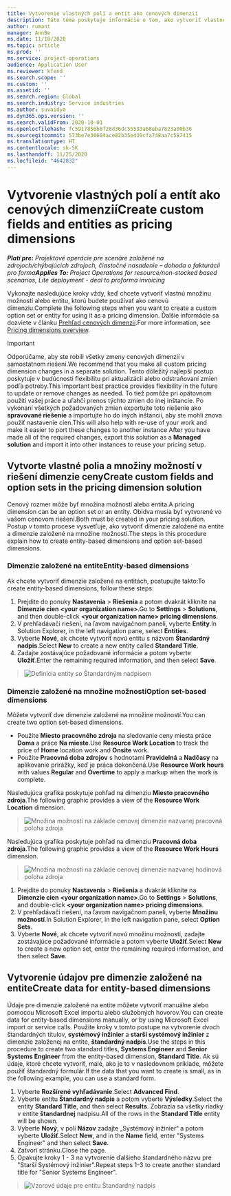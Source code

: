```yaml
---
title: Vytvorenie vlastných polí a entít ako cenových dimenzií
description: Táto téma poskytuje informácie o tom, ako vytvoriť vlastné množiny možností alebo entity.
author: rumant
manager: AnnBe
ms.date: 11/18/2020
ms.topic: article
ms.prod: ''
ms.service: project-operations
audience: Application User
ms.reviewer: kfend
ms.search.scope: ''
ms.custom: ''
ms.assetid: ''
ms.search.region: Global
ms.search.industry: Service industries
ms.author: suvaidya
ms.dyn365.ops.version: ''
ms.search.validFrom: 2020-10-01
ms.openlocfilehash: fc5917856b8f28d36dc55593a68eba7823a00b36
ms.sourcegitcommit: 573be7e36604ace82b35e439cfa748aa7c587415
ms.translationtype: HT
ms.contentlocale: sk-SK
ms.lasthandoff: 11/25/2020
ms.locfileid: "4642832"
---
```

# <a name="create-custom-fields-and-entities-as-pricing-dimensions"></a><span data-ttu-id="f58e4-103">Vytvorenie vlastných polí a entít ako cenových dimenzií</span><span class="sxs-lookup"><span data-stu-id="f58e4-103">Create custom fields and entities as pricing dimensions</span></span>

<span data-ttu-id="f58e4-104">_**Platí pre:** Projektové operácie pre scenáre založené na zdrojoch/chýbajúcich zdrojoch, čiastočné nasadenie – dohoda o fakturácii pro forma_</span><span class="sxs-lookup"><span data-stu-id="f58e4-104">_**Applies To:** Project Operations for resource/non-stocked based scenarios, Lite deployment - deal to proforma invoicing_</span></span>

<span data-ttu-id="f58e4-105">Vykonajte nasledujúce kroky vždy, keď chcete vytvoriť vlastnú množinu možností alebo entitu, ktorú budete používať ako cenovú dimenziu.</span><span class="sxs-lookup"><span data-stu-id="f58e4-105">Complete the following steps when you want to create a custom option set or entity for using it as a pricing dimension.</span></span> <span data-ttu-id="f58e4-106">Ďalšie informácie sa dozviete v článku [Prehľad cenových dimenzií](pricing-dimensions-overview.md).</span><span class="sxs-lookup"><span data-stu-id="f58e4-106">For more information, see [Pricing dimensions overview](pricing-dimensions-overview.md).</span></span>  

> [!IMPORTANT]
> <span data-ttu-id="f58e4-107">Odporúčame, aby ste robili všetky zmeny cenových dimenzií v samostatnom riešení.</span><span class="sxs-lookup"><span data-stu-id="f58e4-107">We recommend that you make all custom pricing dimension changes in a separate solution.</span></span> <span data-ttu-id="f58e4-108">Tento dôležitý najlepší postup poskytuje v budúcnosti flexibilitu pri aktualizácii alebo odstraňovaní zmien podľa potreby.</span><span class="sxs-lookup"><span data-stu-id="f58e4-108">This important best practice provides flexibility in the future to update or remove changes as needed.</span></span> <span data-ttu-id="f58e4-109">To tiež pomôže pri opätovnom použití vašej práce a uľahčí prenos týchto zmien do inej inštancie. Po vykonaní všetkých požadovaných zmien exportujte toto riešenie ako **spravované riešenie** a importujte ho do iných inštancií, aby ste mohli znova použiť nastavenie cien.</span><span class="sxs-lookup"><span data-stu-id="f58e4-109">This will also help with re-use of your work and make it easier to port these changes to another instance After you have made all of the required changes, export this solution as a **Managed solution** and import it into other instances to reuse your pricing setup.</span></span>

  
## <a name="create-custom-fields-and-option-sets-in-the-pricing-dimension-solution"></a><span data-ttu-id="f58e4-110">Vytvorte vlastné polia a množiny možností v riešení dimenzie ceny</span><span class="sxs-lookup"><span data-stu-id="f58e4-110">Create custom fields and option sets in the pricing dimension solution</span></span>

<span data-ttu-id="f58e4-111">Cenový rozmer môže byť množina možností alebo entita.</span><span class="sxs-lookup"><span data-stu-id="f58e4-111">A pricing dimension can be an option set or an entity.</span></span> <span data-ttu-id="f58e4-112">Obidva musia byť vytvorené vo vašom cenovom riešení.</span><span class="sxs-lookup"><span data-stu-id="f58e4-112">Both must be created in your pricing solution.</span></span> <span data-ttu-id="f58e4-113">Postup v tomto procese vysvetľuje, ako vytvoriť dimenzie založené na entite a dimenzie založené na množine možností.</span><span class="sxs-lookup"><span data-stu-id="f58e4-113">The steps in this procedure explain how to create entity-based dimensions and option set-based dimensions.</span></span>

### <a name="entity-based-dimensions"></a><span data-ttu-id="f58e4-114">Dimenzie založené na entite</span><span class="sxs-lookup"><span data-stu-id="f58e4-114">Entity-based dimensions</span></span>
<span data-ttu-id="f58e4-115">Ak chcete vytvoriť dimenzie založené na entitách, postupujte takto:</span><span class="sxs-lookup"><span data-stu-id="f58e4-115">To create entity-based dimensions, follow these steps:</span></span>

1. <span data-ttu-id="f58e4-116">Prejdite do ponuky **Nastavenia** > **Riešenia** a potom dvakrát kliknite na **Dimenzie cien \<your organization name>**.</span><span class="sxs-lookup"><span data-stu-id="f58e4-116">Go to **Settings** > **Solutions**, and then double-click **\<your organization name> pricing dimensions**.</span></span>
2. <span data-ttu-id="f58e4-117">V prehľadávači riešení, na ľavom navigačnom paneli, vyberte **Entity**.</span><span class="sxs-lookup"><span data-stu-id="f58e4-117">In Solution Explorer, in the left navigation pane, select **Entities**.</span></span>
3. <span data-ttu-id="f58e4-118">Vyberte **Nové**, ak chcete vytvoriť novú entitu s názvom **Štandardný nadpis**.</span><span class="sxs-lookup"><span data-stu-id="f58e4-118">Select **New** to create a new entity called **Standard Title**.</span></span> 
4. <span data-ttu-id="f58e4-119">Zadajte zostávajúce požadované informácie a potom vyberte **Uložiť**.</span><span class="sxs-lookup"><span data-stu-id="f58e4-119">Enter the remaining required information, and then select **Save**.</span></span>

> ![Definícia entity so Štandardným nadpisom](media/Standard-Title-entity-definition.png)

### <a name="option-set-based-dimensions"></a><span data-ttu-id="f58e4-121">Dimenzie založené na množine možností</span><span class="sxs-lookup"><span data-stu-id="f58e4-121">Option set-based dimensions</span></span> 
<span data-ttu-id="f58e4-122">Môžete vytvoriť dve dimenzie založené na množine možností.</span><span class="sxs-lookup"><span data-stu-id="f58e4-122">You can create two option set-based dimensions.</span></span> 

- <span data-ttu-id="f58e4-123">Použite **Miesto pracovného zdroja** na sledovanie ceny miesta práce **Doma** a práce **Na mieste**.</span><span class="sxs-lookup"><span data-stu-id="f58e4-123">Use **Resource Work Location** to track the price of **Home** location work and **Onsite** work.</span></span> 
- <span data-ttu-id="f58e4-124">Použite **Pracovná doba zdrojov** s hodnotami **Pravidelná** a **Nadčasy** na aplikovanie prirážky, keď je práca dokončená.</span><span class="sxs-lookup"><span data-stu-id="f58e4-124">Use **Resource Work hours** with values **Regular** and **Overtime** to apply a markup when the work is complete.</span></span>

<span data-ttu-id="f58e4-125">Nasledujúca grafika poskytuje pohľad na dimenziu **Miesto pracovného zdroja**.</span><span class="sxs-lookup"><span data-stu-id="f58e4-125">The following graphic provides a view of the **Resource Work Location** dimension.</span></span> 

> ![Množina možností na základe cenovej dimenzie nazvanej pracovná poloha zdroja](media/Option-set-PD-called-Resource-Work-Location.png)

<span data-ttu-id="f58e4-127">Nasledujúca grafika poskytuje pohľad na dimenziu **Pracovná doba zdroja**.</span><span class="sxs-lookup"><span data-stu-id="f58e4-127">The following graphic provides a view of the **Resource Work Hours** dimension.</span></span> 

> ![Množina možností na základe cenovej dimenzie nazvanej hodinová poloha zdroja](media/Option-set-PD-called-Resource-Work-Hours.png)

1. <span data-ttu-id="f58e4-129">Prejdite do ponuky **Nastavenia** > **Riešenia** a dvakrát kliknite na **Dimenzie cien \<your organization name>**.</span><span class="sxs-lookup"><span data-stu-id="f58e4-129">Go to **Settings** > **Solutions**, and double-click  **\<your organization name> pricing dimensions**.</span></span> 
2. <span data-ttu-id="f58e4-130">V prehľadávači riešení, na ľavom navigačnom paneli, vyberte **Množinu možností**.</span><span class="sxs-lookup"><span data-stu-id="f58e4-130">In Solution Explorer, in the left navigation pane, select  **Option Sets**.</span></span> 
3. <span data-ttu-id="f58e4-131">Vyberte **Nové**, ak chcete vytvoriť novú množinu možností, zadajte zostávajúce požadované informácie a potom vyberte **Uložiť**.</span><span class="sxs-lookup"><span data-stu-id="f58e4-131">Select **New** to create a new option set, enter the remaining required information, and then select **Save**.</span></span>

## <a name="create-data-for-entity-based-dimensions"></a><span data-ttu-id="f58e4-132">Vytvorenie údajov pre dimenzie založené na entite</span><span class="sxs-lookup"><span data-stu-id="f58e4-132">Create data for entity-based dimensions</span></span>

<span data-ttu-id="f58e4-133">Údaje pre dimenzie založené na entite môžete vytvoriť manuálne alebo pomocou Microsoft Excel importu alebo služobných hovorov.</span><span class="sxs-lookup"><span data-stu-id="f58e4-133">You can create data for entity-based dimensions manually, or by using Microsoft Excel import or service calls.</span></span> <span data-ttu-id="f58e4-134">Použite kroky v tomto postupe na vytvorenie dvoch štandardných titulov, **systémový inžinier** a **starší systémový inžinier** z dimenzie založenej na entite, **štandardný nadpis**.</span><span class="sxs-lookup"><span data-stu-id="f58e4-134">Use the steps in this procedure to create two standard titles, **Systems Engineer** and **Senior Systems Engineer** from the entity-based dimension, **Standard Title**.</span></span> <span data-ttu-id="f58e4-135">Ak sú údaje, ktoré chcete vytvoriť, malé, ako je to v nasledovnom príklade, môžete použiť štandardný formulár.</span><span class="sxs-lookup"><span data-stu-id="f58e4-135">If the data that you want to create is small, as in the following example, you can use a standard form.</span></span>

1. <span data-ttu-id="f58e4-136">Vyberte **Rozšírené vyhľadávanie**.</span><span class="sxs-lookup"><span data-stu-id="f58e4-136">Select **Advanced Find**.</span></span>
2. <span data-ttu-id="f58e4-137">Vyberte entitu **Štandardný nadpis** a potom vyberte **Výsledky**.</span><span class="sxs-lookup"><span data-stu-id="f58e4-137">Select the entity **Standard Title**, and then select **Results**.</span></span> <span data-ttu-id="f58e4-138">Zobrazia sa všetky riadky v entite **štandardnej** nadpisu.</span><span class="sxs-lookup"><span data-stu-id="f58e4-138">All of the rows in the **Standard Title** entity will be shown.</span></span>
3. <span data-ttu-id="f58e4-139">Vyberte **Nový**, v poli **Názov** zadajte „Systémový inžinier“ a potom vyberte **Uložiť**.</span><span class="sxs-lookup"><span data-stu-id="f58e4-139">Select **New**, and in the **Name** field, enter "Systems Engineer" and then select **Save**.</span></span>
4. <span data-ttu-id="f58e4-140">Zatvorí stránku.</span><span class="sxs-lookup"><span data-stu-id="f58e4-140">Close the page.</span></span> 
5. <span data-ttu-id="f58e4-141">Opakujte kroky 1 - 3 na vytvorenie ďalšieho štandardného názvu pre "Starší Systémový inžinier".</span><span class="sxs-lookup"><span data-stu-id="f58e4-141">Repeat steps 1-3 to create another standard title for "Senior Systems Engineer".</span></span>

> ![Vzorové údaje pre entitu Štandardný nadpis](media/ST-data.png)
